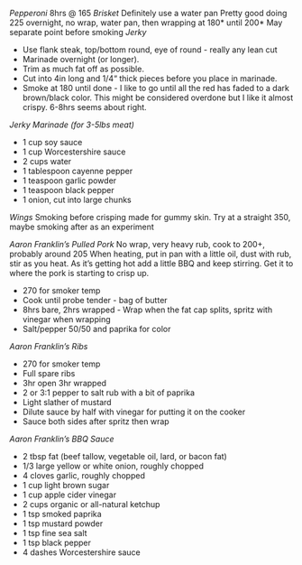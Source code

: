 *Pepperoni*
8hrs @ 165
*Brisket*
Definitely use a water pan
Pretty good doing 225 overnight, no wrap, water pan, then wrapping at 180* until 200*
May separate point before smoking
*Jerky*

* Use flank steak, top/bottom round, eye of round - really any lean cut
* Marinade overnight (or longer).
* Trim as much fat off as possible. 
* Cut into 4in long and 1/4“ thick pieces before you place in marinade. 
* Smoke at 180 until done - I like to go until all the red has faded to a dark brown/black color. This might be considered overdone but I like it almost crispy. 6-8hrs seems about right. 

*Jerky Marinade (for 3-5lbs meat)*

* 1 cup soy sauce
* 1 cup Worcestershire sauce
* 2 cups water
* 1 tablespoon cayenne pepper
* 1 teaspoon garlic powder
* 1 teaspoon black pepper
* 1 onion, cut into large chunks

*Wings*
Smoking before crisping made for gummy skin. Try at a straight 350, maybe smoking after as an experiment

*Aaron Franklin’s Pulled Pork*
No wrap, very heavy rub, cook to 200+, probably around 205
When heating, put in pan with a little oil, dust with rub, stir as you heat. As it’s getting hot add a little BBQ and keep stirring. Get it to where the pork is starting to crisp up.

* 270 for smoker temp
* Cook until probe tender - bag of butter
* 8hrs bare, 2hrs wrapped - Wrap when the fat cap splits, spritz with vinegar when wrapping
* Salt/pepper 50/50 and paprika for color


*Aaron Franklin’s Ribs*

* 270 for smoker temp
* Full spare ribs
* 3hr open 3hr wrapped
* 2 or 3:1 pepper to salt rub with a bit of paprika
* Light slather of mustard
* Dilute sauce by half with vinegar for putting it on the cooker
* Sauce both sides after spritz then wrap


*Aaron Franklin’s BBQ Sauce*

* 2 tbsp fat (beef tallow, vegetable oil, lard, or bacon fat) 
* 1/3 large yellow or white onion, roughly chopped
* 4 cloves garlic, roughly chopped
* 1 cup light brown sugar
* 1 cup apple cider vinegar
* 2 cups organic or all-natural ketchup
* 1 tsp smoked paprika
* 1 tsp mustard powder
* 1 tsp fine sea salt
* 1 tsp black pepper
* 4 dashes Worcestershire sauce

